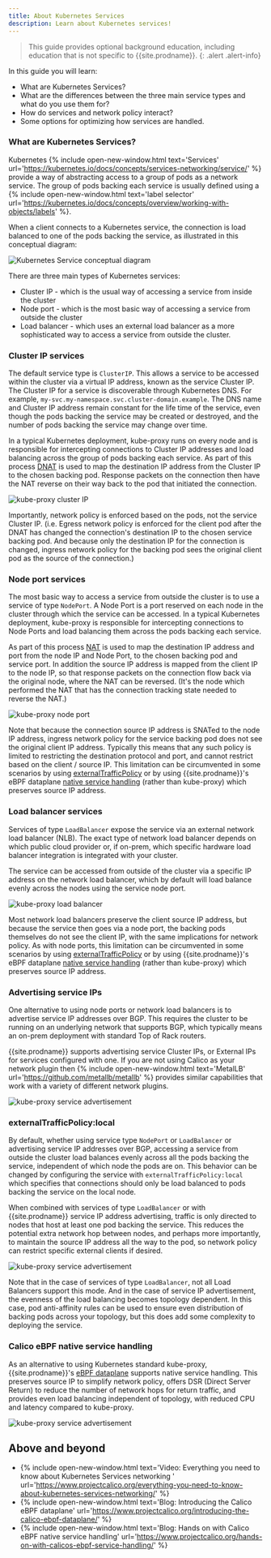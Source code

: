 ```yaml
---
title: About Kubernetes Services
description: Learn about Kubernetes services!
---
```


> <span class="glyphicon glyphicon-info-sign"></span> This guide provides optional background education, including
> education that is not specific to {{site.prodname}}.
{: .alert .alert-info}

In this guide you will learn:
- What are Kubernetes Services?
- What are the differences between the three main service types and what do you use them for?
- How do services and network policy interact?
- Some options for optimizing how services are handled.

### What are Kubernetes Services?

Kubernetes {% include open-new-window.html text='Services'
url='https://kubernetes.io/docs/concepts/services-networking/service/' %} provide a way of abstracting access to a group
of pods as a network service. The group of pods backing each service is usually defined using a {% include
open-new-window.html text='label selector'
url='https://kubernetes.io/docs/concepts/overview/working-with-objects/labels' %}. 

When a client connects to a Kubernetes service, the connection is load balanced to one of the pods backing the service,
as illustrated in this conceptual diagram:

![Kubernetes Service conceptual diagram]({{site.baseurl}}/images/k8s-service-concept.svg)

There are three main types of Kubernetes services:
- Cluster IP - which is the usual way of accessing a service from inside the cluster
- Node port - which is the most basic way of accessing a service from outside the cluster
- Load balancer - which uses an external load balancer as a more sophisticated way to access a service from outside the
  cluster.

### Cluster IP services

The default service type is `ClusterIP`. This allows a service to be accessed within the cluster via a virtual IP
address, known as the service Cluster IP. The Cluster IP for a service is discoverable through Kubernetes DNS. For
example, `my-svc.my-namespace.svc.cluster-domain.example`. The DNS name and Cluster IP address remain constant for the
life time of the service, even though the pods backing the service may be created or destroyed, and the number of pods
backing the service may change over time.

In a typical Kubernetes deployment, kube-proxy runs on every node and is responsible for intercepting connections to
Cluster IP addresses and load balancing across the group of pods backing each service. As part of this process
[DNAT]({{site.baseurl}}/about/about-networking#nat) is used to map the destination IP address from the Cluster IP to the
chosen backing pod. Response packets on the connection then have the NAT reverse on their way back to the pod that
initiated the connection.

![kube-proxy cluster IP]({{site.baseurl}}/images/kube-proxy-cluster-ip.svg)

Importantly, network policy is enforced based on the pods, not the service Cluster IP.  (i.e. Egress network policy is
enforced for the client pod after the DNAT has changed the connection's destination IP to the chosen service backing
pod. And because only the destination IP for the connection is changed, ingress network policy for the backing pod sees the
original client pod as the source of the connection.)

### Node port services

The most basic way to access a service from outside the cluster is to use a service of type `NodePort`. A Node Port is a
port reserved on each node in the cluster through which the service can be accessed. In a typical Kubernetes deployment,
kube-proxy is responsible for intercepting connections to Node Ports and load balancing them across the pods backing
each service.  

As part of this process [NAT]({{site.baseurl}}/about/about-networking#nat) is used to map the destination IP address and
port from the node IP and Node Port, to the chosen backing pod and service port. In addition the source IP address is
mapped from the client IP to the node IP, so that response packets on the connection flow back via the original node,
where the NAT can be reversed. (It's the node which performed the NAT that has the connection tracking state needed to
reverse the NAT.)

![kube-proxy node port]({{site.baseurl}}/images/kube-proxy-node-port.svg)

Note that because the connection source IP address is SNATed to the node IP address, ingress network policy for the
service backing pod does not see the original client IP address. Typically this means that any such policy is limited to
restricting the destination protocol and port, and cannot restrict based on the client / source IP. This limitation can
be circumvented in some scenarios by using [externalTrafficPolicy](#externaltrafficpolicylocal) or by using
{{site.prodname}}'s eBPF dataplane [native service handling](#calico-ebpf-native-service-handling) (rather than kube-proxy) which preserves source IP address.

### Load balancer services

Services of type `LoadBalancer` expose the service via an external network load balancer (NLB). The exact type of
network load balancer depends on which public cloud provider or, if on-prem, which specific hardware load balancer integration is
integrated with your cluster.

The service can be accessed from outside of the cluster via a specific IP address on the network load balancer, which by
default will load balance evenly across the nodes using the service node port.

![kube-proxy load balancer]({{site.baseurl}}/images/kube-proxy-load-balancer.svg)

Most network load balancers preserve the client source IP address, but because the service then goes via a node port,
the backing pods themselves do not see the client IP, with the same implications for network policy.  As with node
ports, this limitation can be circumvented in some scenarios by using [externalTrafficPolicy](#externaltrafficpolicylocal)
or by using {{site.prodname}}'s eBPF dataplane [native service handling](#calico-ebpf-native-service-handling) (rather
than kube-proxy) which preserves source IP address.

### Advertising service IPs

One alternative to using node ports or network load balancers is to advertise service IP addresses over BGP. This
requires the cluster to be running on an underlying network that supports BGP, which typically means an on-prem
deployment with standard Top of Rack routers.

{{site.prodname}} supports advertising service Cluster IPs, or External IPs for services configured with one. If you are
not using Calico as your network plugin then {% include open-new-window.html text='MetalLB'
url='https://github.com/metallb/metallb' %} provides similar capabilities that work with a variety of different network
plugins.

![kube-proxy service advertisement]({{site.baseurl}}/images/kube-proxy-service-advertisement.svg)

### externalTrafficPolicy:local

By default, whether using service type `NodePort` or `LoadBalancer` or advertising service IP addresses over BGP,
accessing a service from outside the cluster load balances evenly across all the pods backing the service, independent
of which node the pods are on. This behavior can be changed by configuring the service with
`externalTrafficPolicy:local` which specifies that connections should only be load balanced to pods backing the service
on the local node.

When combined with services of type `LoadBalancer` or with {{site.prodname}} service IP address advertising, traffic is
only directed to nodes that host at least one pod backing the service. This reduces the potential extra network hop
between nodes, and perhaps more importantly, to maintain the source IP address all the way to the pod, so network policy
can restrict specific external clients if desired.

![kube-proxy service advertisement]({{site.baseurl}}/images/kube-proxy-service-local.svg)

Note that in the case of services of type `LoadBalancer`, not all Load Balancers support this mode. And in the case of
service IP advertisement, the evenness of the load balancing becomes topology dependent. In this case, pod anti-affinity
rules can be used to ensure even distribution of backing pods across your topology, but this does add some complexity to
deploying the service.

### Calico eBPF native service handling

As an alternative to using Kubernetes standard kube-proxy, {{site.prodname}}'s [eBPF
dataplane]({{site.baseurl}}/maintenance/ebpf/enabling-bpf) supports native service handling. This preserves source IP to
simplify network policy, offers DSR (Direct Server Return) to reduce the number of network hops for return traffic, and
provides even load balancing independent of topology, with reduced CPU and latency compared to kube-proxy.

![kube-proxy service advertisement]({{site.baseurl}}/images/calico-native-service-handling.svg)

## Above and beyond

- {% include open-new-window.html text='Video: Everything you need to know about Kubernetes Services networking   '
  url='https://www.projectcalico.org/everything-you-need-to-know-about-kubernetes-services-networking/' %}
- {% include open-new-window.html text='Blog: Introducing the Calico eBPF dataplane'
  url='https://www.projectcalico.org/introducing-the-calico-ebpf-dataplane/' %}
- {% include open-new-window.html text='Blog: Hands on with Calico eBPF native service handling'
  url='https://www.projectcalico.org/hands-on-with-calicos-ebpf-service-handling/' %}






